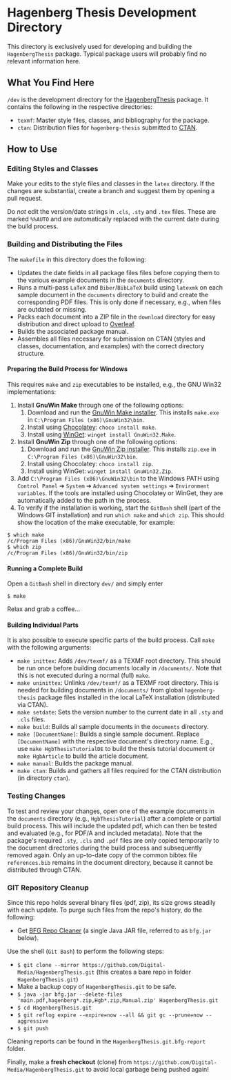 # Hagenberg Thesis Development Directory

This directory is exclusively used for developing and building the `HagenbergThesis` package.
Typical package users will probably find no relevant information here.

## What You Find Here

`/dev` is the development directory for the [HagenbergThesis](https://github.com/Digital-Media/HagenbergThesis) package. It contains the following in the respective directories:

- `texmf`: Master style files, classes, and bibliography for the package.
- `ctan`: Distribution files for `hagenberg-thesis` submitted to [CTAN](https://ctan.org/pkg/hagenberg-thesis).

## How to Use

### Editing Styles and Classes

Make your edits to the style files and classes in the `latex` directory. If the changes are substantial, create a branch and suggest them by opening a pull request.

Do *not* edit the version/date strings in `.cls`, `.sty` and `.tex` files. 
These are marked `%%AUTO` and are automatically replaced with the current date during the build process.

### Building and Distributing the Files

The `makefile` in this directory does the following:

- Updates the date fields in all package files files before copying them to the various example documents in the `documents` directory.
- Runs a multi-pass `LaTeX` and `Biber`/`BibLaTeX` build using `latexmk` on each sample document in the `documents` directory to build and create the corresponding PDF files. This is only done if necessary, e.g., when files are outdated or missing.
- Packs each document into a ZIP file in the `download` directory for easy distribution and direct upload to [Overleaf](https://www.overleaf.com/).
- Builds the associated package manual.
- Assembles all files necessary for submission on CTAN (styles and classes, documentation, and examples) with the correct directory structure.

#### Preparing the Build Process for Windows

This requires `make` and `zip` executables to be installed, e.g., the GNU Win32 implementations:

1. Install **GnuWin Make** through one of the following options:
   1. Download and run the [GnuWin Make installer](http://gnuwin32.sourceforge.net/downlinks/make.php). This installs `make.exe` in `C:\Program Files (x86)\GnuWin32\bin`.
   2. Install using [Chocolatey](https://chocolatey.org/): `choco install make`.
   3. Install using [WinGet](https://learn.microsoft.com/windows/package-manager/winget/): `winget install GnuWin32.Make`.
2. Install **GnuWin Zip** through one of the following options:
   1. Download and run the [GnuWin Zip installer](http://gnuwin32.sourceforge.net/downlinks/zip.php). This installs `zip.exe` in `C:\Program Files (x86)\GnuWin32\bin`.
   2. Install using Chocolatey: `choco install zip`.
   3. Install using WinGet: `winget install GnuWin32.Zip`.
3. Add `C:\Program Files (x86)\GnuWin32\bin` to the Windows PATH using `Control Panel` ➔ `System` ➔ `Advanced system settings` ➔ `Environment variables`. If the tools are installed using Chocolatey or WinGet, they are automatically added to the path in the process.
4. To verify if the installation is working, start the `GitBash` shell (part of the Windows GIT installation) and run `which make` and `which zip`. This should show the location of the make executable, for example:

```shell
$ which make
/c/Program Files (x86)/GnuWin32/bin/make
$ which zip
/c/Program Files (x86)/GnuWin32/bin/zip
```

#### Running a Complete Build

Open a `GitBash` shell in directory `dev/` and simply enter
```shell
$ make
```

Relax and grab a coffee...

#### Building Individual Parts

It is also possible to execute specific parts of the build process. Call `make` with the following arguments:

- `make inittex`: Adds `/dev/texmf/` as a TEXMF root directory. This should be run once before building documents locally in `/documents/`. Note that this is not executed during a normal (full) `make`.
- `make uninittex`: Unlinks `/dev/texmf/` as a TEXMF root directory. This is needed for building documents in `/documents/` from global `hagenberg-thesis` package files installed in the local LaTeX installation (distributed via CTAN).
- `make setdate`: Sets the version number to the current date in all `.sty` and `.cls` files.
- `make build`: Builds all sample documents in the `documents` directory.
- `make [DocumentName]`: Builds a single sample document. Replace `[DocumentName]` with the respective document's directory name. E.g., use `make HgbThesisTutorialDE` to build the thesis tutorial document or `make HgbArticle` to build the article document.
- `make manual`: Builds the package manual.
- `make ctan`: Builds and gathers all files required for the CTAN distribution (in directory `ctan`).

### Testing Changes

To test and review your changes, open one of the example documents in the `documents` directory (e.g., `HgbThesisTutorial`) after a complete or partial build process.
This will include the updated pdf, which can then be tested and evaluated (e.g., for PDF/A and included metadata). Note that the package's required `.sty`, `.cls` and `.pdf` files are only copied temporarily to the document directories during the build process and subsequently removed again. Only an up-to-date copy of the common bibtex file `references.bib` remains in the document directory, because it cannot be distributed through CTAN.


### GIT Repository Cleanup

Since this repo holds several binary files (pdf, zip), its size grows steadily with each update. To purge such files from the repo's history, do the following:

- Get [BFG Repo Cleaner](https://rtyley.github.io/bfg-repo-cleaner/) (a single Java JAR file, referred to as ``bfg.jar`` below).

Use the shell (`Git Bash`) to perform the following steps:

- ``$ git clone --mirror https://github.com/Digital-Media/HagenbergThesis.git`` (this creates a bare repo in folder ``HagenbergThesis.git``)
- Make a backup copy of ``HagenbergThesis.git`` to be safe.
- ``$ java -jar bfg.jar --delete-files 'main.pdf,hagenberg*.zip,Hgb*.zip,Manual.zip' HagenbergThesis.git``
- ``$ cd HagenbergThesis.git``
- ``$ git reflog expire --expire=now --all && git gc --prune=now --aggressive``
- ``$ git push``

Cleaning reports can be found in the ``HagenbergThesis.git.bfg-report`` folder.

Finally, make a **fresh checkout** (clone) from ``https://github.com/Digital-Media/HagenbergThesis.git`` to avoid local garbage being pushed again!
